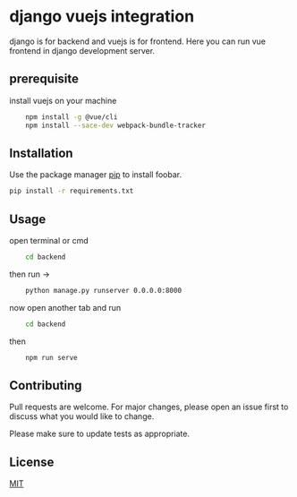 # django vuejs integration

django is for backend and vuejs is for frontend. Here you can run vue frontend in django development server.

## prerequisite
install vuejs on your machine 
```bash
    npm install -g @vue/cli
    npm install --sace-dev webpack-bundle-tracker
```

## Installation

Use the package manager [pip](https://pip.pypa.io/en/stable/) to install foobar.

```bash
pip install -r requirements.txt 
```

## Usage

open terminal or cmd
```bash
    cd backend
```
then run ->

```bash
    python manage.py runserver 0.0.0.0:8000
```
now open another tab and run

```bash
    cd backend
```
then

```bash
    npm run serve
```


## Contributing
Pull requests are welcome. For major changes, please open an issue first to discuss what you would like to change.

Please make sure to update tests as appropriate.


## License
[MIT](https://choosealicense.com/licenses/mit/)
